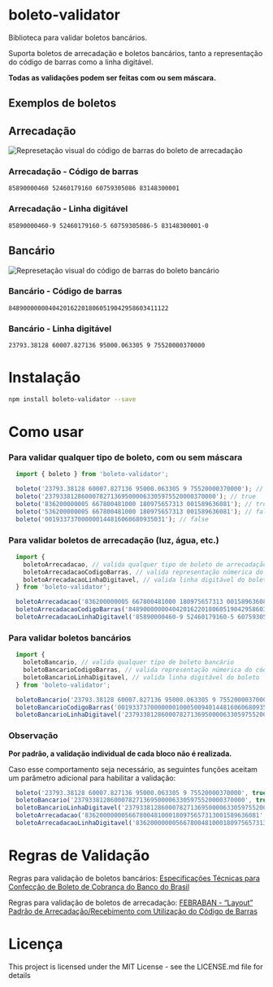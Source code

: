 # boleto-validator
  Biblioteca para validar boletos bancários.

  Suporta boletos de arrecadação e boletos bancários, tanto a representação do código de barras como a linha digitável.

  **Todas as validações podem ser feitas com ou sem máscara.**

  ## Exemplos de boletos

  ## Arrecadação
  ![Represetação visual do código de barras do boleto de arrecadação](https://i.imgur.com/AQmEn0S.png)
  ### Arrecadação - Código de barras
    85890000460 52460179160 60759305086 83148300001
  ### Arrecadação - Linha digitável
    85890000460-9 52460179160-5 60759305086-5 83148300001-0

  ## Bancário
  ![Represetação visual do código de barras do boleto bancário](https://i.imgur.com/FfCdC1Y.png)
  ### Bancário - Código de barras
    84890000000404201622018060519042958603411122
  ### Bancário - Linha digitável
    23793.38128 60007.827136 95000.063305 9 75520000370000

# Instalação
  ```sh
  npm install boleto-validator --save
  ```

# Como usar
  ### **Para validar qualquer tipo de boleto, com ou sem máscara**
```js
  import { boleto } from 'boleto-validator';

  boleto('23793.38128 60007.827136 95000.063305 9 75520000370000'); // true
  boleto('23793381286000782713695000063305975520000370000'); // true
  boleto('836200000005 667800481000 180975657313 001589636081'); // true
  boleto('536200000005 667800481000 180975657313 001589636081'); // false
  boleto('001933737000000144816060680935031'); // false
```
  ### **Para validar boletos de arrecadação (luz, água, etc.)**

```js
  import {
    boletoArrecadacao, // valida qualquer tipo de boleto de arrecadação
    boletoArrecadacaoCodigoBarras, // valida representação númerica do código de barras
    boletoArrecadacaoLinhaDigitavel, // valida linha digitável do boleto
  } from 'boleto-validator';

  boletoArrecadacao('836200000005 667800481000 180975657313 001589636081'); // true
  boletoArrecadacaoCodigoBarras('84890000000404201622018060519042958603411122'); // true
  boletoArrecadacaoLinhaDigitavel('85890000460-9 52460179160-5 60759305086-5 83148300001-0'); // true
```

  ### **Para validar boletos bancários**
```js
  import {
    boletoBancario, // valida qualquer tipo de boleto bancário
    boletoBancarioCodigoBarras, // valida representação númerica do código de barras
    boletoBancarioLinhaDigitavel, // valida linha digitável do boleto
  } from 'boleto-validator';

  boletoBancario('23793.38128 60007.827136 95000.063305 9 75520000370000'); // true
  boletoBancarioCodigoBarras('00193373700000001000500940144816060680935031'); // true
  boletoBancarioLinhaDigitavel('23793381286000782713695000063305975520000370000'); // true

```
### **Observação**
  **Por padrão, a validação individual de cada bloco não é realizada.**

  Caso esse comportamento seja necessário, as seguintes funções aceitam um parâmetro adicional para habilitar a validação:
```js
  boleto('23793.38128 60007.827136 95000.063305 9 75520000370000', true);
  boletoBancario('23793381286000782713695000063305975520000370000', true);
  boletoBancarioLinhaDigitavel('23793381286000782713695000063305975520000370000', true);
  boletoArrecadacao('836200000005667800481000180975657313001589636081', true);
  boletoArrecadacaoLinhaDigitavel('836200000005667800481000180975657313001589636081', true);
```

# Regras de Validação
  Regras para validação de boletos bancários: [Especificações Técnicas
para Confecção de Boleto de Cobrança
do Banco do Brasil](http://www.bb.com.br/docs/pub/emp/empl/dwn/Doc5175Bloqueto.pdf)

  Regras para validação de boletos de arrecadação: [FEBRABAN - “Layout” Padrão de Arrecadação/Recebimento
com Utilização do Código de Barras](https://cmsportal.febraban.org.br/Arquivos/documentos/PDF/Layout%20-%20C%C3%B3digo%20de%20Barras%20-%20Vers%C3%A3o%205%20-%2001_08_2016.pdf)

# Licença
  This project is licensed under the MIT License - see the LICENSE.md file for details
